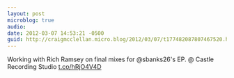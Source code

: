 ```yaml
---
layout: post
microblog: true
audio: 
date: 2012-03-07 14:53:21 -0500
guid: http://craigmcclellan.micro.blog/2012/03/07/t177482087807467520.html
---
```

Working with Rich Ramsey on final mixes for @sbanks26's EP.   @ Castle Recording Studio [t.co/hRjO4V4D](http://t.co/hRjO4V4D)
